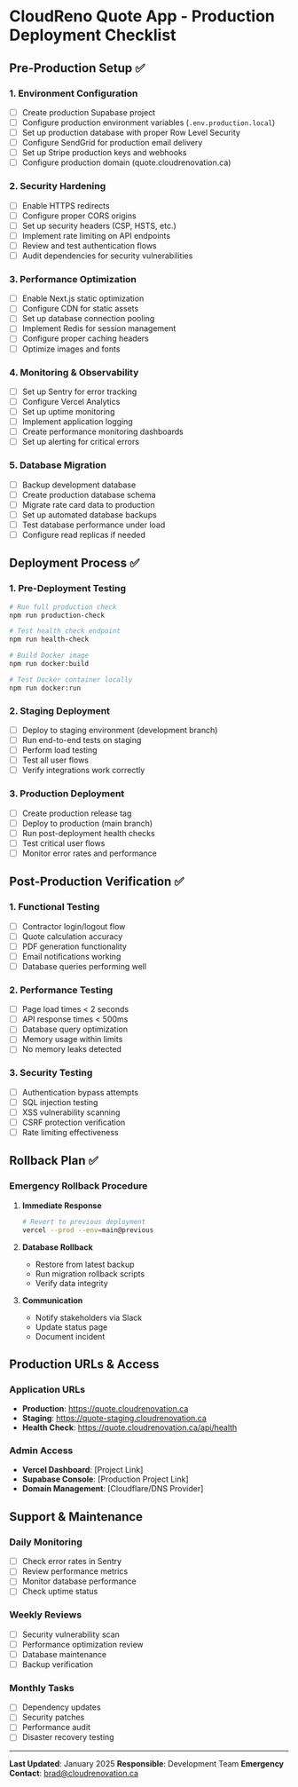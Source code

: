 # CloudReno Quote App - Production Deployment Checklist

## Pre-Production Setup ✅

### 1. Environment Configuration
- [ ] Create production Supabase project
- [ ] Configure production environment variables (`.env.production.local`)
- [ ] Set up production database with proper Row Level Security
- [ ] Configure SendGrid for production email delivery
- [ ] Set up Stripe production keys and webhooks
- [ ] Configure production domain (quote.cloudrenovation.ca)

### 2. Security Hardening
- [ ] Enable HTTPS redirects
- [ ] Configure proper CORS origins
- [ ] Set up security headers (CSP, HSTS, etc.)
- [ ] Implement rate limiting on API endpoints
- [ ] Review and test authentication flows
- [ ] Audit dependencies for security vulnerabilities

### 3. Performance Optimization
- [ ] Enable Next.js static optimization
- [ ] Configure CDN for static assets
- [ ] Set up database connection pooling
- [ ] Implement Redis for session management
- [ ] Configure proper caching headers
- [ ] Optimize images and fonts

### 4. Monitoring & Observability
- [ ] Set up Sentry for error tracking
- [ ] Configure Vercel Analytics
- [ ] Set up uptime monitoring
- [ ] Implement application logging
- [ ] Create performance monitoring dashboards
- [ ] Set up alerting for critical errors

### 5. Database Migration
- [ ] Backup development database
- [ ] Create production database schema
- [ ] Migrate rate card data to production
- [ ] Set up automated database backups
- [ ] Test database performance under load
- [ ] Configure read replicas if needed

## Deployment Process ✅

### 1. Pre-Deployment Testing
```bash
# Run full production check
npm run production-check

# Test health check endpoint
npm run health-check

# Build Docker image
npm run docker:build

# Test Docker container locally
npm run docker:run
```

### 2. Staging Deployment
- [ ] Deploy to staging environment (development branch)
- [ ] Run end-to-end tests on staging
- [ ] Perform load testing
- [ ] Test all user flows
- [ ] Verify integrations work correctly

### 3. Production Deployment
- [ ] Create production release tag
- [ ] Deploy to production (main branch)
- [ ] Run post-deployment health checks
- [ ] Test critical user flows
- [ ] Monitor error rates and performance

## Post-Production Verification ✅

### 1. Functional Testing
- [ ] Contractor login/logout flow
- [ ] Quote calculation accuracy
- [ ] PDF generation functionality
- [ ] Email notifications working
- [ ] Database queries performing well

### 2. Performance Testing
- [ ] Page load times < 2 seconds
- [ ] API response times < 500ms
- [ ] Database query optimization
- [ ] Memory usage within limits
- [ ] No memory leaks detected

### 3. Security Testing
- [ ] Authentication bypass attempts
- [ ] SQL injection testing
- [ ] XSS vulnerability scanning
- [ ] CSRF protection verification
- [ ] Rate limiting effectiveness

## Rollback Plan ✅

### Emergency Rollback Procedure
1. **Immediate Response**
   ```bash
   # Revert to previous deployment
   vercel --prod --env=main@previous
   ```

2. **Database Rollback**
   - Restore from latest backup
   - Run migration rollback scripts
   - Verify data integrity

3. **Communication**
   - Notify stakeholders via Slack
   - Update status page
   - Document incident

## Production URLs & Access

### Application URLs
- **Production**: https://quote.cloudrenovation.ca
- **Staging**: https://quote-staging.cloudrenovation.ca
- **Health Check**: https://quote.cloudrenovation.ca/api/health

### Admin Access
- **Vercel Dashboard**: [Project Link]
- **Supabase Console**: [Production Project Link]
- **Domain Management**: [Cloudflare/DNS Provider]

## Support & Maintenance

### Daily Monitoring
- [ ] Check error rates in Sentry
- [ ] Review performance metrics
- [ ] Monitor database performance
- [ ] Check uptime status

### Weekly Reviews
- [ ] Security vulnerability scan
- [ ] Performance optimization review
- [ ] Database maintenance
- [ ] Backup verification

### Monthly Tasks
- [ ] Dependency updates
- [ ] Security patches
- [ ] Performance audit
- [ ] Disaster recovery testing

---

**Last Updated**: January 2025
**Responsible**: Development Team
**Emergency Contact**: brad@cloudrenovation.ca